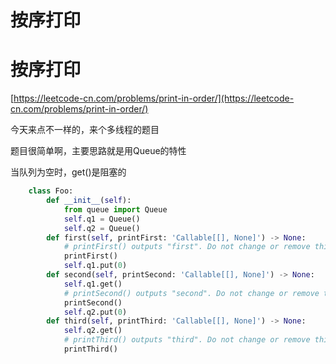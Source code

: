# 按序打印


# 按序打印

[https://leetcode-cn.com/problems/print-in-order/](https://leetcode-cn.com/problems/print-in-order/)



今天来点不一样的，来个多线程的题目

题目很简单啊，主要思路就是用Queue的特性

当队列为空时，get()是阻塞的

```python
    class Foo:
        def __init__(self):
            from queue import Queue
            self.q1 = Queue()
            self.q2 = Queue()
        def first(self, printFirst: 'Callable[[], None]') -> None:
            # printFirst() outputs "first". Do not change or remove this line.
            printFirst()
            self.q1.put(0)
        def second(self, printSecond: 'Callable[[], None]') -> None:
            self.q1.get()
            # printSecond() outputs "second". Do not change or remove this line.
            printSecond()
            self.q2.put(0)
        def third(self, printThird: 'Callable[[], None]') -> None:
            self.q2.get()
            # printThird() outputs "third". Do not change or remove this line.
            printThird()
```





